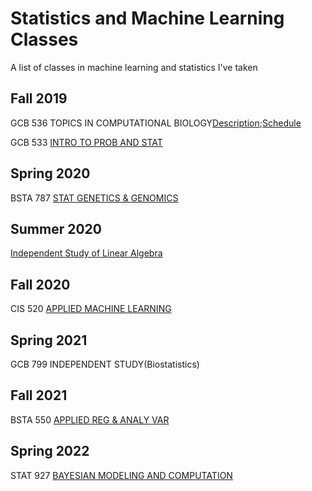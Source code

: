 # Statistics and Machine Learning Classes
A list of classes in machine learning and statistics I've taken

## Fall 2019
   GCB   536   TOPICS IN COMPUTATIONAL BIOLOGY[Description]();[Schedule]()
                                          
                                          
   GCB    533   [INTRO TO PROB AND STAT]()    
  

## Spring 2020     
   BSTA   787   [STAT GENETICS & GENOMICS](https://www.med.upenn.edu/bgs/assets/user-content/documents/spring-2020-courses/bsta-787.pdf)
   
   
## Summer 2020
   [Independent Study of Linear Algebra](https://ocw.mit.edu/courses/mathematics/18-06sc-linear-algebra-fall-2011/) 
   

## Fall 2020       
   CIS    520   [APPLIED MACHINE LEARNING](https://alliance.seas.upenn.edu/~cis520/wiki/)          
   

## Spring 2021    
   GCB    799   INDEPENDENT STUDY(Biostatistics)   


## Fall 2021       
   BSTA   550   [APPLIED REG & ANALY VAR](https://github.com/jeneaadams/machine-learning-classes/blob/main/syllabus_stat500_21.pdf)  
   

## Spring 2022    
   STAT   927   [BAYESIAN MODELING AND COMPUTATION](https://apps.wharton.upenn.edu/syllabi/2020A/STAT927001/)    
                   
